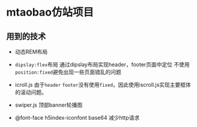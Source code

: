 # mtaobao仿站项目

## 用到的技术
- 动态REM布局

- `dipslay:flex`布局
通过dipslay布局实现header，footer页面中定位
不使用`position:fixed`避免出现一些页面错乱的问题

- icroll.js
由于`header` `footer`没有使用`fixed`，因此使用iscroll.js实现主要框体的滚动问题。

- swiper.js
顶部banner轮播图 

- @font-face 
h5index-iconfont
base64 减少http请求
